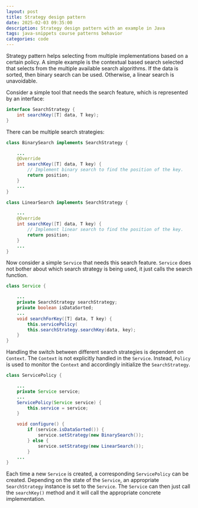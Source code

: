 ```yaml
---
layout: post
title: Strategy design pattern
date: 2025-02-03 09:35:00
description: Strategy design pattern with an example in Java
tags: java-snippets course patterns behavior
categories: code
--- 
```


Strategy pattern helps selecting from multiple implementations based on a certain policy.
A simple example is the contextual based search selected that selects from the multiple available search algorithms.
If the data is sorted, then binary search can be used.
Otherwise, a linear search is unavoidable.

Consider a simple tool that needs the search feature, which is represented by an interface:

```java
interface SearchStrategy {
    int searchKey([T] data, T key);
}

```

There can be multiple search strategies:

```java
class BinarySearch implements SearchStrategy {

    ...
    @Override
    int searchKey([T] data, T key) {
        // Implement binary search to find the position of the key.
        return position;
    }
    ...
}

class LinearSearch implements SearchStrategy {

    ...
    @Override
    int searchKey([T] data, T key) {
        // Implement linear search to find the position of the key.
        return position;
    }
    ...
}
```

Now consider a simple `Service` that needs this search feature.
`Service` does not bother about which search strategy is being used, it just calls the search function.

```java
class Service {

    ...
    private SearchStrategy searchStrategy;
    private boolean isDataSorted;
    ...
    void searchForKey([T] data, T key) {
        this.servicePolicy(
        this.searchStrategy.searchKey(data, key);
    }
}
```
Handling the switch between different search strategies is dependent on `Context`. 
The `Context` is not explicitly handled in the `Service`.
Instead, `Policy` is used to monitor the `Context` and accordingly initialize the `SearchStrategy`.

```java
class ServicePolicy {

    ...
    private Service service;
    ...
    ServicePolicy(Service service) {
        this.service = service;
    }

    void configure() {
        if (service.isDataSorted()) {
            service.setStrategy(new BinarySearch());
        } else {
            service.setStrategy(new LinearSearch());
        }
    ...
}
```

Each time a new `Service` is created, a corresponding `ServicePolicy` can be created. 
Depending on the state of the `Service`, an appropriate `SearchStrategy` instance is set to the `Service`.
The `Service` can then just call the `searchKey()` method and it will call the appropriate concrete implementation.
